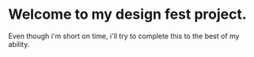 # Welcome to my design fest project.

Even though i'm short on time, i'll try to complete this to the best of my ability.